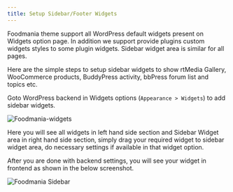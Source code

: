 ```yaml
---
title: Setup Sidebar/Footer Widgets
---
```


Foodmania theme support all WordPress default widgets present on Widgets option page. In addition we support provide plugins custom widgets styles to some plugin widgets. Sidebar widget area is similar for all pages.

Here are the simple steps to setup sidebar widgets to show rtMedia Gallery, WooCommerce products, BuddyPress activity, bbPress forum list and topics etc.

Goto WordPress backend in Widgets options (`Appearance > Widgets`) to add sidebar widgets.

![Foodmania-widgets](https://cloud.githubusercontent.com/assets/1140315/5298973/3936bbb2-7be8-11e4-9ae4-18a038b2e64c.png)

Here you will see all widgets in left hand side section and Sidebar Widget area in right hand side section, simply drag your required widget to sidebar widget area, do necessary settings if available in that widget option.

After you are done with backend settings, you will see your widget in frontend as shown in the below screenshot.

![Foodmania Sidebar](https://cloud.githubusercontent.com/assets/6297436/8331053/9df3d49a-1aa3-11e5-9178-0d441838da8d.png)

